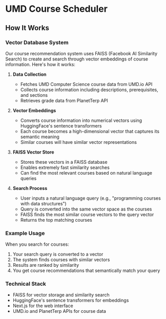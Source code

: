 # UMD Course Scheduler

## How It Works

### Vector Database System
Our course recommendation system uses FAISS (Facebook AI Similarity Search) to create and search through vector embeddings of course information. Here's how it works:

1. **Data Collection**
   - Fetches UMD Computer Science course data from UMD.io API
   - Collects course information including descriptions, prerequisites, and sections
   - Retrieves grade data from PlanetTerp API

2. **Vector Embeddings**
   - Converts course information into numerical vectors using HuggingFace's sentence transformers
   - Each course becomes a high-dimensional vector that captures its semantic meaning
   - Similar courses will have similar vector representations

3. **FAISS Vector Store**
   - Stores these vectors in a FAISS database
   - Enables extremely fast similarity searches
   - Can find the most relevant courses based on natural language queries

4. **Search Process**
   - User inputs a natural language query (e.g., "programming courses with data structures")
   - Query is converted into the same vector space as the courses
   - FAISS finds the most similar course vectors to the query vector
   - Returns the top matching courses

### Example Usage
When you search for courses:
1. Your search query is converted to a vector
2. The system finds courses with similar vectors
3. Results are ranked by similarity
4. You get course recommendations that semantically match your query

### Technical Stack
- FAISS for vector storage and similarity search
- HuggingFace's sentence transformers for embeddings
- Next.js for the web interface
- UMD.io and PlanetTerp APIs for course data
